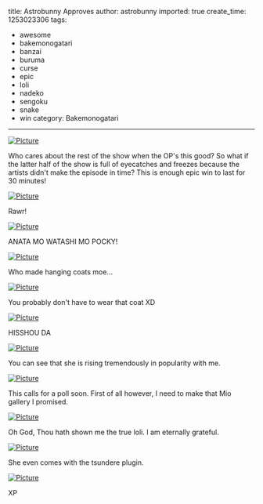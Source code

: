 title: Astrobunny Approves
author: astrobunny
imported: true
create_time: 1253023306
tags:
- awesome
- bakemonogatari
- banzai
- buruma
- curse
- epic
- loli
- nadeko
- sengoku
- snake
- win
category: Bakemonogatari
---
 [![](wp-uploads/2009/09/wpid-gg-bakemonogatari-10-e40c2606-0-500x281.jpg "Picture")](/images/wp-uploads/2009/09/wpid-gg-bakemonogatari-10-e40c2606-0.jpg)  
  
Who cares about the rest of the show when the OP's this good? So what if the latter half of the show is full of eyecatches and freezes because the artists didn't make the episode in time? This is enough epic win to last for 30 minutes!  
<!--more-->  
 [![](wp-uploads/2009/09/wpid-gg-bakemonogatari-10-e40c2606-1-500x281.jpg "Picture")](/images/wp-uploads/2009/09/wpid-gg-bakemonogatari-10-e40c2606-1.jpg)  
  
Rawr!  
  
 [![](wp-uploads/2009/09/wpid-gg-bakemonogatari-10-e40c2606-2-500x281.jpg "Picture")](/images/wp-uploads/2009/09/wpid-gg-bakemonogatari-10-e40c2606-2.jpg)  
  
ANATA MO WATASHI MO POCKY!  
  
 [![](wp-uploads/2009/09/wpid-gg-bakemonogatari-10-e40c2606-3-500x281.jpg "Picture")](/images/wp-uploads/2009/09/wpid-gg-bakemonogatari-10-e40c2606-3.jpg)  
  
Who made hanging coats moe...  
  
 [![](wp-uploads/2009/09/wpid-gg-bakemonogatari-10-e40c2606-4-500x281.jpg "Picture")](/images/wp-uploads/2009/09/wpid-gg-bakemonogatari-10-e40c2606-4.jpg)  
  
You probably don't have to wear that coat XD  
  
 [![](wp-uploads/2009/09/wpid-gg-bakemonogatari-10-e40c2606-5-500x281.jpg "Picture")](/images/wp-uploads/2009/09/wpid-gg-bakemonogatari-10-e40c2606-5.jpg)  
  
HISSHOU DA  
  
 [![](wp-uploads/2009/09/wpid-gg-bakemonogatari-10-e40c2606-7-500x281.jpg "Picture")](/images/wp-uploads/2009/09/wpid-gg-bakemonogatari-10-e40c2606-7.jpg)  
  
You can see that she is rising tremendously in popularity with me.  
  
 [![](wp-uploads/2009/09/wpid-gg-bakemonogatari-10-e40c2606-9-500x281.jpg "Picture")](/images/wp-uploads/2009/09/wpid-gg-bakemonogatari-10-e40c2606-9.jpg)  
  
This calls for a poll soon. First of all however, I need to make that Mio gallery I promised.  
  
 [![](wp-uploads/2009/09/wpid-gg-bakemonogatari-10-e40c2606-10-500x281.jpg "Picture")](/images/wp-uploads/2009/09/wpid-gg-bakemonogatari-10-e40c2606-10.jpg)  
  
Oh God, Thou hath shown me the true loli. I am eternally grateful.  
  
 [![](wp-uploads/2009/09/wpid-gg-bakemonogatari-10-e40c2606-11-500x281.jpg "Picture")](/images/wp-uploads/2009/09/wpid-gg-bakemonogatari-10-e40c2606-11.jpg)  
  
She even comes with the tsundere plugin.  
  
 [![](wp-uploads/2009/09/wpid-gg-bakemonogatari-10-e40c2606-12-500x281.jpg "Picture")](/images/wp-uploads/2009/09/wpid-gg-bakemonogatari-10-e40c2606-12.jpg)  
  
XP